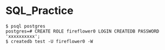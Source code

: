 # SQL_Practice

```
$ psql postgres
postgres=# CREATE ROLE fireflower0 LOGIN CREATEDB PASSWORD 'xxxxxxxxxx';
$ createdb test -U fireflower0 -W
```
